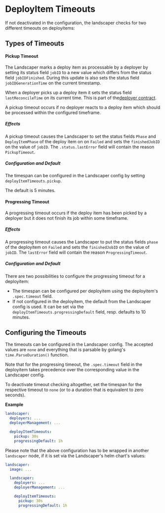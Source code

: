 # DeployItem Timeouts

If not deactivated in the configuration, the landscaper checks for two different timeouts on deployitems:

## Types of Timeouts

#### Pickup Timeout

The Landscaper marks a deploy item as processable by a deployer by setting its status field `jobID` to a new value 
which differs from the status field `jobIDFinished`. During this update is also sets the status field `jobIDGenerationTime`
on the current timestamp.

When a deployer picks up a deploy item it sets the status field `lastReconcileTime` on its current time. This is part 
of the[deployer contract](../technical/deployer_contract.md).

A pickup timeout occurs if no deployer reacts to a deploy item which should be processed within the configured timeframe.

##### Effects

A pickup timeout causes the Landscaper to set the status fields `Phase` and `DeployItemPhase` of the deploy item on 
on `Failed` and sets the `finishedJobID` on the value of `jobID`. The `.status.lastError` field 
will contain the reason `PickupTimeout`.

##### Configuration and Default

The timespan can be configured in the Landscaper config by setting `deployItemTimeouts.pickup`.

The default is 5 minutes.

#### Progressing Timeout

A progressing timeout occurs if the deploy item has been picked by a deployer but it does not finish its job within some
timeframe.

##### Effects

A progressing timeout causes the Landscaper to put the status fields `phase` of the deployitem
on `Failed` and sets the `finishedJobID` on the value of `jobID`. The `lastError` field will contain the reason
`ProgressingTimeout`.

##### Configuration and Default

There are two possibilities to configure the progressing timeout for a deployitem:
- The timespan can be configured per deployitem using the deployitem's `.spec.timeout` field.
- If not configured in the deployitem, the default from the Landscaper config is used. It can be set via 
  the `deployItemTimeouts.progressingDefault` field, resp. defaults to 10 minutes.


## Configuring the Timeouts

The timeouts can be configured in the Landscaper config. The accepted values are `none` and everything that is parsable 
by golang's `time.ParseDuration()` function.

Note that for the progressing timeout, the `.spec.timeout` field in the deployitem takes precedence over the corresponding 
value in the Landscaper config.

To deactivate timeout checking altogether, set the timespan for the respective timeout to `none` (or to a duration that 
is equivalent to zero seconds).

**Example**
```yaml
landscaper:
  deployers: ...
  deployerManagement: ...

  deployItemTimeouts:
    pickup: 30s
    progressingDefault: 1h
```

Please note that the above configuration has to be wrapped in another `landscaper` node, if it is set via the Landscaper's helm chart's values:
```yaml
landscaper:
  image: ...

  landscaper:
    deployers: ...
    deployerManagement: ...

    deployItemTimeouts:
      pickup: 30s
      progressingDefault: 1h
```
